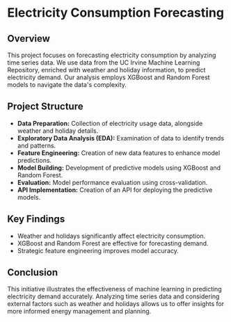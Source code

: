 <h1>Electricity Consumption Forecasting</h1>
<h2>Overview</h2>
<p>This project focuses on forecasting electricity consumption by analyzing time series data. We use data from the UC Irvine Machine Learning Repository, enriched with weather and holiday information, to predict electricity demand. Our analysis employs XGBoost and Random Forest models to navigate the data's complexity.</p>
<h2>Project Structure</h2>
<ul>
  <li><strong>Data Preparation:</strong> Collection of electricity usage data, alongside weather and holiday details.</li>
  <li><strong>Exploratory Data Analysis (EDA):</strong> Examination of data to identify trends and patterns.</li>
  <li><strong>Feature Engineering:</strong> Creation of new data features to enhance model predictions.</li>
  <li><strong>Model Building:</strong> Development of predictive models using XGBoost and Random Forest.</li>
  <li><strong>Evaluation:</strong> Model performance evaluation using cross-validation.</li>
  <li><strong>API Implementation:</strong> Creation of an API for deploying the predictive models.</li>
</ul>
<h2>Key Findings</h2>
<ul>
  <li>Weather and holidays significantly affect electricity consumption.</li>
  <li>XGBoost and Random Forest are effective for forecasting demand.</li>
  <li>Strategic feature engineering improves model accuracy.</li>
</ul>
<h2>Conclusion</h2>
<p>This initiative illustrates the effectiveness of machine learning in predicting electricity demand accurately. Analyzing time series data and considering external factors such as weather and holidays allows us to offer insights for more informed energy management and planning.</p>
